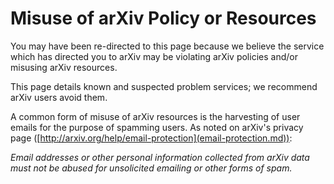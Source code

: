 Misuse of arXiv Policy or Resources
===================================

You may have been re-directed to this page because we believe the
service which has directed you to arXiv may be violating arXiv policies
and/or misusing arXiv resources.

This page details known and suspected problem services; we recommend
arXiv users avoid them.

A common form of misuse of arXiv resources is the harvesting of user
emails for the purpose of spamming users. As noted on arXiv's privacy
page ([http://arxiv.org/help/email-protection](email-protection.md)):

*Email addresses or other personal information collected from arXiv data
must not be abused for unsolicited emailing or other forms of spam.*
